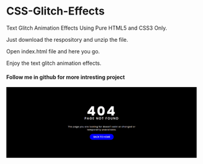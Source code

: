 # CSS-Glitch-Effects
Text Glitch Animation Effects Using Pure HTML5 and CSS3 Only. </br>

Just download the respository and unzip the file. </br>

Open index.html file and here you go. </br>

Enjoy the text glitch animation effects.</br>

<h4>Follow me in github for more intresting project</h4>

![](text-glitch-animation.gif)
